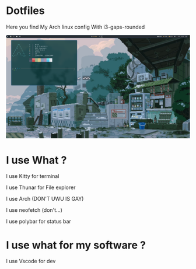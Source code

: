 # Dotfiles
Here you find My Arch linux config
With i3-gaps-rounded

![image](https://github.com/toude-Archs/toude-archs/blob/main/aaaaaaaaaaaaaaaaaaaaaaaaz.png?raw=true)

# I use What ?

I use Kitty for terminal

I use Thunar for File explorer

I use Arch (DON'T UWU IS GAY)

I use neofetch (don't...)

I use polybar for status bar 

# I use what for my software ?

I use Vscode for dev
